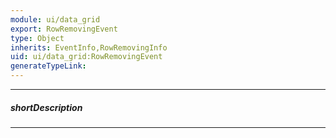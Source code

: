```yaml
---
module: ui/data_grid
export: RowRemovingEvent
type: Object
inherits: EventInfo,RowRemovingInfo
uid: ui/data_grid:RowRemovingEvent
generateTypeLink: 
---
```

---
##### shortDescription
<!-- Description goes here -->

---
<!-- Description goes here -->